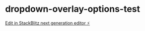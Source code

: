 # dropdown-overlay-options-test

[Edit in StackBlitz next generation editor ⚡️](https://stackblitz.com/~/github.com/Kaitsuga/dropdown-overlay-options-test)